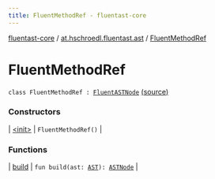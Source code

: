 ```yaml
---
title: FluentMethodRef - fluentast-core
---
```


[fluentast-core](../../index.html) / [at.hschroedl.fluentast.ast](../index.html) / [FluentMethodRef](.)

# FluentMethodRef

`class FluentMethodRef : `[`FluentASTNode`](../-fluent-a-s-t-node/index.html) [(source)](http://github.com/hschroedl/fluentast/tree/master/core/at.hschroedl.fluentast/ast/ASTNode.kt#L99)

### Constructors

| [&lt;init&gt;](-init-.html) | `FluentMethodRef()` |

### Functions

| [build](build.html) | `fun build(ast: `[`AST`](https://help.eclipse.org/neon/topic/org.eclipse.jdt.doc.isv/reference/api/org/eclipse/jdt/core/dom/AST.html)`): `[`ASTNode`](https://help.eclipse.org/neon/topic/org.eclipse.jdt.doc.isv/reference/api/org/eclipse/jdt/core/dom/ASTNode.html) |

